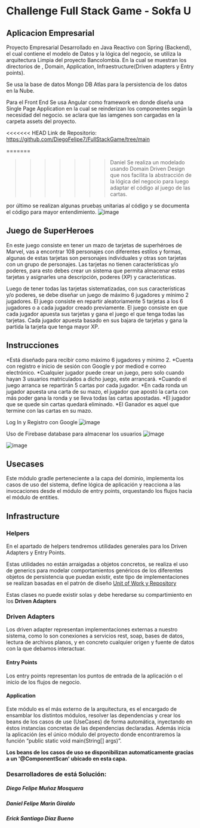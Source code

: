 # Challenge Full Stack Game - Sokfa U

## Aplicacion Empresarial
Proyecto Empresarial Desarrollado en Java Reactivo con Spring (Backend), el cual contiene
el modelo de Datos y la lógica del negocio, se utiliza la arquitectura Limpia del proyecto Bancolombia.
En la cual se muestran los directorios de , Domain, Application, Infraestructure(Driven adapters y Entry points).

Se usa la base de datos Mongo DB Atlas para la persistencia de los datos en la Nube.

Para el Front End Se usa Angular como framework en donde diseña una Single Page Application en la 
cual se reinderizan los componentes según la necesidad del negocio. se aclara que las iamgenes son cargadas
en la carpeta assets del proyecto.

<<<<<<< HEAD
Link de Repositorio: https://github.com/DiegoFelipe7/FullStackGame/tree/main

=======
>>>>>>> Daniel
Se realiza un modelado usando Domain Driven Design que nos facilita la abstracción de la 
lógica del negocio para luego adaptar el código al juego de las cartas.

por último se realizan algunas pruebas unitarias al código y se documenta el código para mayor entendimiento.
![image](https://user-images.githubusercontent.com/51167724/180928323-42884f97-f328-4228-8d5c-e15015afb9bb.png)

## Juego de SuperHeroes

En este juego consiste en tener un mazo de tarjetas de superhéroes de Marvel, vas a
encontrar 108 personajes con diferentes estilos y formas, algunas de estas tarjetas son
personajes individuales y otras son tarjetas con un grupo de personajes. Las tarjetas no
tienen características y/o poderes, para esto debes crear un sistema que permita almacenar
estas tarjetas y asignarles una descripción, poderes (XP) y características.

Luego de tener todas las tarjetas sistematizadas, con sus características y/o poderes, se
debe diseñar un juego de máximo 6 jugadores y mínimo 2 jugadores. El juego consiste en
repartir aleatoriamente 5 tarjetas a los 6 jugadores o a cada jugador creado previamente. El
juego consiste en que cada jugador apuesta sus tarjetas y gana el juego el que tenga todas
las tarjetas. Cada jugador apuesta basado en sus bajara de tarjetas y gana la partida la
tarjeta que tenga mayor XP.

## Instrucciones
*Está diseñado para recibir como máximo 6 jugadores y mínimo 2.
*Cuenta con registro e inicio de sesión con Google y por mediod e correo electrónico.
*Cualquier jugador puede crear un juego, pero solo cuando hayan 3 usuarios matriculados a dicho juego, este arrancará.
*Cuando el juego arranca se repartirán 5 cartas por cada jugador.
*En cada ronda un jugador apuesta una carta de su mazo, el jugador que apostó la carta con más poder gana la ronda y se lleva todas las cartas apostadas.
*El jugador que se quede sin cartas quedará eliminado.
*El Ganador es aquel que termine con las cartas en su mazo.

Log In y Registro con Google
![image](https://user-images.githubusercontent.com/51167724/180927568-a34b7153-b54e-4271-b2ee-91af8d6b7027.png)

Uso de Firebase database para almacenar los usuarios
![image](https://user-images.githubusercontent.com/51167724/180927635-774a3c1c-4715-4e30-8f49-5ac130360d7b.png)

![image](https://user-images.githubusercontent.com/51167724/180927787-aa622d3a-af8e-451d-82e9-3a9240b40725.png)




## Usecases

Este módulo gradle perteneciente a la capa del dominio, implementa los casos de uso del sistema, define lógica de aplicación y reacciona a las invocaciones desde el módulo de entry points, orquestando los flujos hacia el módulo de entities.

## Infrastructure

### Helpers

En el apartado de helpers tendremos utilidades generales para los Driven Adapters y Entry Points.

Estas utilidades no están arraigadas a objetos concretos, se realiza el uso de generics para modelar comportamientos
genéricos de los diferentes objetos de persistencia que puedan existir, este tipo de implementaciones se realizan
basadas en el patrón de diseño [Unit of Work y Repository](https://medium.com/@krzychukosobudzki/repository-design-pattern-bc490b256006)

Estas clases no puede existir solas y debe heredarse su compartimiento en los **Driven Adapters**

### Driven Adapters

Los driven adapter representan implementaciones externas a nuestro sistema, como lo son conexiones a servicios rest,
soap, bases de datos, lectura de archivos planos, y en concreto cualquier origen y fuente de datos con la que debamos
interactuar.

#### Entry Points

Los entry points representan los puntos de entrada de la aplicación o el inicio de los flujos de negocio.

#### Application

Este módulo es el más externo de la arquitectura, es el encargado de ensamblar los distintos módulos, resolver las dependencias y crear los beans de los casos de use (UseCases) de forma automática, inyectando en éstos instancias concretas de las dependencias declaradas. Además inicia la aplicación (es el único módulo del proyecto donde encontraremos la función “public static void main(String[] args)”.

**Los beans de los casos de uso se disponibilizan automaticamente gracias a un '@ComponentScan' ubicado en esta capa.**

### Desarrolladores de está Solución:
##### Diego Felipe Muñoz Mosquera
##### Daniel Felipe Marin Giraldo
##### Erick Santiago Diaz Bueno
